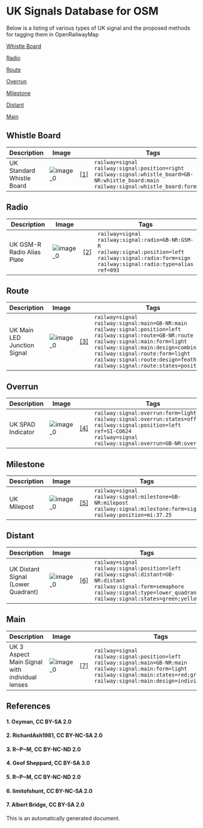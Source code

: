 # UK Signals Database for OSM
Below is a listing of various types of UK signal and the proposed methods for tagging them in OpenRailwayMap

[Whistle Board](#whistle-board)

[Radio](#radio)

[Route](#route)

[Overrun](#overrun)

[Milestone](#milestone)

[Distant](#distant)

[Main](#main)


## Whistle Board

| **Description** | **Image** | | **Tags** |
|---|---|---|---|
| UK Standard Whistle Board | ![image_0](https://upload.wikimedia.org/wikipedia/commons/thumb/5/53/Whistle_%28104929577%29.jpg/1600px-Whistle_%28104929577%29.jpg) |[[1]](#1-oxyman-cc-by-sa-20) | `railway=signal`</br>`railway:signal:position=right`</br>`railway:signal:whistle_board=GB-NR:whistle_board:main`</br>`railway:signal:whistle_board:form=sign` |

## Radio

| **Description** | **Image** | | **Tags** |
|---|---|---|---|
| UK GSM-R Radio Alias Plate | ![image_0](https://live.staticflickr.com/65535/48809021453_54fbaf13ee_b.jpg) |[[2]](#2-richardash1981-cc-by-nc-sa-20) | `railway=signal`</br>`railway:signal:radio=GB-NR:GSM-R`</br>`railway:signal:position=left`</br>`railway:signal:radio:form=sign`</br>`railway:signal:radio:type=alias`</br>`ref=093` |

## Route

| **Description** | **Image** | | **Tags** |
|---|---|---|---|
| UK Main LED Junction Signal | ![image_0](https://live.staticflickr.com/5701/29739569974_6f9f991749_b.jpg) |[[3]](#3-r~p~m-cc-by-nc-nd-20) | `railway=signal`</br>`railway:signal:main=GB-NR:main`</br>`railway:signal:position=left`</br>`railway:signal:route=GB-NR:route`</br>`railway:signal:main:form=light`</br>`railway:signal:main:design=combined`</br>`railway:signal:route:form=light`</br>`railway:signal:route:design=feather`</br>`railway:signal:route:states=position_1` |

## Overrun

| **Description** | **Image** | | **Tags** |
|---|---|---|---|
| UK SPAD Indicator | ![image_0](https://upload.wikimedia.org/wikipedia/commons/thumb/a/a9/Trimley_-_Freightliner_66543_and_66594.jpg/800px-Trimley_-_Freightliner_66543_and_66594.jpg) |[[4]](#4-geof-sheppard-cc-by-sa-30) | `railway:signal:overrun:form=light`</br>`railway:signal:overrun:states=off;spad`</br>`railway:signal:position=left`</br>`ref=SI-CO624`</br>`railway=signal`</br>`railway:signal:overrun=GB-NR:overrun` |

## Milestone

| **Description** | **Image** | | **Tags** |
|---|---|---|---|
| UK Milepost | ![image_0](https://farm5.staticflickr.com/4409/36228271231_fa379d676e_b.jpg) |[[5]](#5-r~p~m-cc-by-nc-nd-20) | `railway=signal`</br>`railway:signal:milestone=GB-NR:milepost`</br>`railway:signal:milestone:form=sign`</br>`railway:position=mi:37.25` |

## Distant

| **Description** | **Image** | | **Tags** |
|---|---|---|---|
| UK Distant Signal (Lower Quadrant) | ![image_0](https://live.staticflickr.com/7020/6797393723_bfb1224a65_b.jpg) |[[6]](#6-limitofshunt-cc-by-nc-sa-20) | `railway=signal`</br>`railway:signal:position=left`</br>`railway:signal:distant=GB-NR:distant`</br>`railway:signal:form=semaphore`</br>`railway:signal:type=lower_quadrant`</br>`railway:signal:states=green;yellow` |

## Main

| **Description** | **Image** | | **Tags** |
|---|---|---|---|
| UK 3 Aspect Main Signal</br>with individual lenses | ![image_0](https://s0.geograph.org.uk/geophotos/04/11/11/4111142_bd795404.jpg) |[[7]](#7-albert-bridge-cc-by-sa-20) | `railway=signal`</br>`railway:signal:position=left`</br>`railway:signal:main=GB-NR:main`</br>`railway:signal:main:form=light`</br>`railway:signal:main:states=red;green;yellow`</br>`railway:signal:main:design=individual` |
## References
#### 1. Oxyman, CC BY-SA 2.0
#### 2. RichardAsh1981, CC BY-NC-SA 2.0
#### 3. R~P~M, CC BY-NC-ND 2.0
#### 4. Geof Sheppard, CC BY-SA 3.0
#### 5. R~P~M, CC BY-NC-ND 2.0
#### 6. limitofshunt, CC BY-NC-SA 2.0
#### 7. Albert Bridge, CC BY-SA 2.0


This is an automatically generated document.